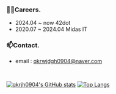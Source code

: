 ### 👨‍💻Careers.
- 2024.04 ~ now 42dot 
- 2020.07 ~ 2024.04 Midas IT

### 📫Contact.
- email : <qkrwjdgh0904@naver.com>

<br>

[![qkrjh0904's GitHub stats](https://github-readme-stats.vercel.app/api?username=qkrjh0904&show_icons=true)](https://github.com/anuraghazra/github-readme-stats)
[![Top Langs](https://github-readme-stats.vercel.app/api/top-langs/?username=qkrjh0904&layout=compact)](https://github.com/anuraghazra/github-readme-stats)

